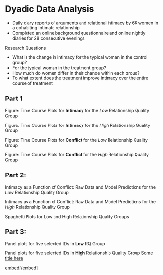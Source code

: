 # Dyadic Data Analysis

* Daily diary reports of arguments and relational intimacy by 66 women in a cohabiting intimate relationship
* Completed an online background questionnaire and online nightly diaries for 28 consecutive evenings

Research Questions
* What is the change in intimacy for the typical woman in the control group?
* For the typical woman in the treatment group?
* How much do women differ in their change within each group?
* To what extent does the treatment improve intimacy over the entire course of treatment

## Part 1
Figure: Time Course Plots for **Intimacy** for the *Low* Relationship Quality Group

Figure: Time Course Plots for **Intimacy** for the *High* Relationship Quality Group

Figure: Time Course Plots for **Conflict** for the *Low* Relationship Quality Group

Figure: Time Course Plots for **Conflict** for the *High* Relationship Quality Group

## Part 2: 

Intimacy as a Function of Conflict: Raw Data and Model Predictions for the *Low* Relationship Quality Group

Intimacy as a Function of Conflict: Raw Data and Model Predictions for the *High* Relationship Quality Group

Spaghetti Plots for Low and High Relationship Quality Groups

## Part 3: 

Panel plots for five selected IDs in **Low** RQ Group

Panel plots for five selected IDs in **High** Relationship Quality Group
[Some title here](hrq-five.pdf)

[embed](hrq-five.pdf)[/embed] 
